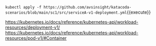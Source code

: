 
`kubectl apply -f https://github.com/avsinsight/katacoda-scenarios/blob/main/sc1/src/serviceA-v1-deployment.yml`{{execute}}



https://kubernetes.io/docs/reference/kubernetes-api/workload-resources/deployment-v1/
https://kubernetes.io/docs/reference/kubernetes-api/workload-resources/pod-v1/#Container
